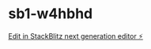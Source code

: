 # sb1-w4hbhd

[Edit in StackBlitz next generation editor ⚡️](https://stackblitz.com/~/github.com/IvanHierrooo/sb1-w4hbhd)